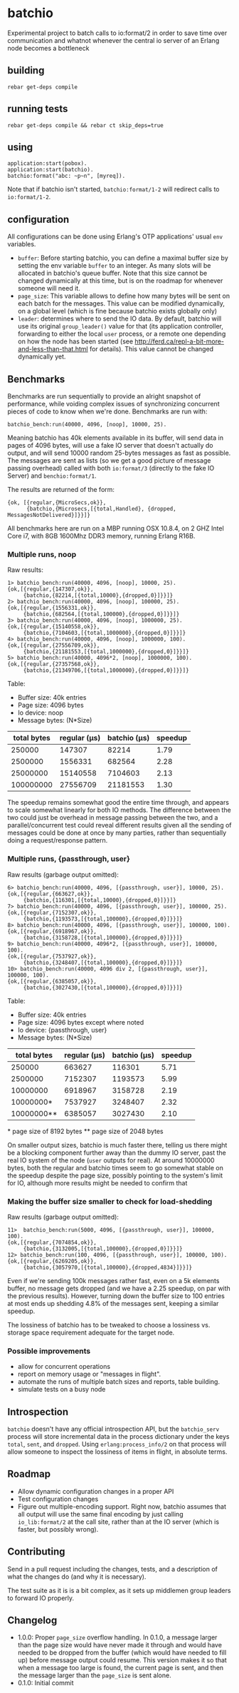 # batchio #

Experimental project to batch calls to io:format/2 in order to save time over
communication and whatnot whenever the central io server of an Erlang node
becomes a bottleneck

## building ##

`rebar get-deps compile`

## running tests ##

`rebar get-deps compile && rebar ct skip_deps=true`

## using ##

```
application:start(pobox).
application:start(batchio).
batchio:format("abc: ~p~n", [myreq]).
```

Note that if batchio isn't started, `batchio:format/1-2` will redirect calls
to `io:format/1-2`.

## configuration ##

All configurations can be done using Erlang's OTP applications' usual `env`
variables.

- `buffer`: Before starting batchio, you can define a maximal buffer size by
  setting the env variable `buffer` to an integer. As many slots will be
  allocated in batchio's queue buffer. Note that this size cannot be changed
  dynamically at this time, but is on the roadmap for whenever someone will
  need it.
- `page_size`: This variable allows to define how many bytes will be sent on
  each batch for the messages. This value can be modified dynamically, on a
  global level (which is fine because batchio exists globally only)
- `leader`: determines where to send the IO data. By default, batchio will use
  its original `group_leader()` value for that (its application controller,
  forwarding to either the local `user` process, or a remote one depending on
  how the node has been started (see
  http://ferd.ca/repl-a-bit-more-and-less-than-that.html for details).
  This value cannot be changed dynamically yet.

## Benchmarks

Benchmarks are run sequentially to provide an alright snapshot of performance,
while voiding complex issues of synchronizing concurrent pieces of code to know
when we're done. Benchmarks are run with:

```
batchio_bench:run(40000, 4096, [noop], 10000, 25).
```

Meaning batchio has 40k elements available in its buffer, will send data in
pages of 4096 bytes, will use a fake IO server that doesn't actually do output,
and will send 10000 random 25-bytes messages as fast as possible. The messages
are sent as lists (so we get a good picture of message passing overhead) called
with both `io:format/3` (directly to the fake IO Server) and
`benchio:format/1`.

The results are returned of the form:

```
{ok, [{regular,{MicroSecs,ok}},
      {batchio,{Microsecs,[{total,Handled}, {dropped, MessagesNotDelivered}]}}]}
```

All benchmarks here are run on a MBP running OSX 10.8.4, on 2 GHZ Intel Core
i7, with 8GB 1600Mhz DDR3 memory, running Erlang R16B.

### Multiple runs, noop ###

Raw results:

```
1> batchio_bench:run(40000, 4096, [noop], 10000, 25).
{ok,[{regular,{147307,ok}},
     {batchio,{82214,[{total,10000},{dropped,0}]}}]}
2> batchio_bench:run(40000, 4096, [noop], 100000, 25).
{ok,[{regular,{1556331,ok}},
     {batchio,{682564,[{total,100000},{dropped,0}]}}]}
3> batchio_bench:run(40000, 4096, [noop], 1000000, 25).
{ok,[{regular,{15140558,ok}},
     {batchio,{7104603,[{total,1000000},{dropped,0}]}}]}
4> batchio_bench:run(40000, 4096, [noop], 1000000, 100).
{ok,[{regular,{27556709,ok}},
     {batchio,{21181553,[{total,1000000},{dropped,0}]}}]}
5> batchio_bench:run(40000, 4096*2, [noop], 1000000, 100).
{ok,[{regular,{27357568,ok}},
     {batchio,{21349706,[{total,1000000},{dropped,0}]}}]}
```

Table:

- Buffer size: 40k entries
- Page size: 4096 bytes
- Io device: noop
- Message bytes: (N*Size)

| total bytes   | regular (µs)  | batchio (µs)  | speedup |
|---------------|---------------|---------------|---------|
| 250000        | 147307        | 82214         | 1.79    |
| 2500000       | 1556331       | 682564        | 2.28    |
| 25000000      | 15140558      | 7104603       | 2.13    |
| 100000000     | 27556709      | 21181553      | 1.30    |

The speedup remains somewhat good the entire time through, and appears to scale
somewhat linearly for both IO methods. The difference between the two could
just be overhead in message passing between the two, and a parallel/concurrent
test could reveal different results given all the sending of messages could be
done at once by many parties, rather than sequentially doing a request/response
pattern.


### Multiple runs, {passthrough, user} ###

Raw results (garbage output omitted):

```
6> batchio_bench:run(40000, 4096, [{passthrough, user}], 10000, 25).
{ok,[{regular,{663627,ok}},
     {batchio,{116301,[{total,10000},{dropped,0}]}}]}
7> batchio_bench:run(40000, 4096, [{passthrough, user}], 100000, 25).
{ok,[{regular,{7152307,ok}},
     {batchio,{1193573,[{total,100000},{dropped,0}]}}]}
8> batchio_bench:run(40000, 4096, [{passthrough, user}], 100000, 100).
{ok,[{regular,{6918967,ok}},
     {batchio,{3158728,[{total,100000},{dropped,0}]}}]}
9> batchio_bench:run(40000, 4096*2, [{passthrough, user}], 100000, 100).
{ok,[{regular,{7537927,ok}},
     {batchio,{3248407,[{total,100000},{dropped,0}]}}]}
10> batchio_bench:run(40000, 4096 div 2, [{passthrough, user}], 100000, 100).
{ok,[{regular,{6385057,ok}},
     {batchio,{3027430,[{total,100000},{dropped,0}]}}]}
```

Table:

- Buffer size: 40k entries
- Page size: 4096 bytes except where noted
- Io device: {passthrough, user}
- Message bytes: (N*Size)

| total bytes   | regular (µs)  | batchio (µs)  | speedup |
|---------------|---------------|---------------|---------|
| 250000        | 663627        | 116301        | 5.71    |
| 2500000       | 7152307       | 1193573       | 5.99    |
| 10000000      | 6918967       | 3158728       | 2.19    |
| 10000000*     | 7537927       | 3248407       | 2.32    |
| 10000000**    | 6385057       | 3027430       | 2.10    |

\* page size of 8192 bytes
\*\* page size of 2048 bytes

On smaller output sizes, batchio is much faster there, telling us there might
be a blocking component further away than the dummy IO server, past the real IO
system of the node (`user` outputs for real). At around 10000000 bytes, both
the regular and batchio times seem to go somewhat stable on the speedup despite
the page size, possibly pointing to the system's limit for IO, although more
results might be needed to confirm that

### Making the buffer size smaller to check for load-shedding ###

Raw results (garbage output omitted):

```
11>  batchio_bench:run(5000, 4096, [{passthrough, user}], 100000, 100).
{ok,[{regular,{7074854,ok}},
     {batchio,{3132005,[{total,100000},{dropped,0}]}}]}
12> batchio_bench:run(100, 4096, [{passthrough, user}], 100000, 100).
{ok,[{regular,{6269205,ok}},
     {batchio,{3057970,[{total,100000},{dropped,4834}]}}]}
```

Even if we're sending 100k messages rather fast, even on a 5k elements buffer,
no message gets dropped (and we have a 2.25 speedup, on par with the previous
results). However, turning down the buffer size to 100 entries at most ends up
shedding 4.8% of the messages sent, keeping a similar speedup.

The lossiness of batchio has to be tweaked to choose a lossiness vs. storage
space requirement adequate for the target node.


### Possible improvements ###

- allow for concurrent operations
- report on memory usage or "messages in flight".
- automate the runs of multiple batch sizes and reports, table building.
- simulate tests on a busy node

## Introspection

`batchio` doesn't have any official introspection API, but the `batchio_serv`
process will store incremental data in the process dictionary under the keys
`total`, `sent`, and `dropped`. Using `erlang:process_info/2` on that process
will allow someone to inspect the lossiness of items in flight, in absolute terms.

## Roadmap ##

- Allow dynamic configuration changes in a proper API
- Test configuration changes
- Figure out multiple-encoding support. Right now, batchio assumes that all
  output will use the same final encoding by just calling `io_lib:format/2`
  at the call site, rather than at the IO server (which is faster, but possibly
  wrong).

## Contributing ##

Send in a pull request including the changes, tests, and a description of what
the changes do (and why it is necessary).

The test suite as it is is a bit complex, as it sets up middlemen group leaders
to forward IO properly.

## Changelog ##

- 1.0.0: Proper `page_size` overflow handling. In 0.1.0, a message larger than
 the page size would have never made it through and would have needed to be
 dropped from the buffer (which would have needed to fill up) before message
 output could resume. This version makes it so that when a message too large is
 found, the current page is sent, and then the message larger than the
 `page_size` is sent alone.
- 0.1.0: Initial commit
